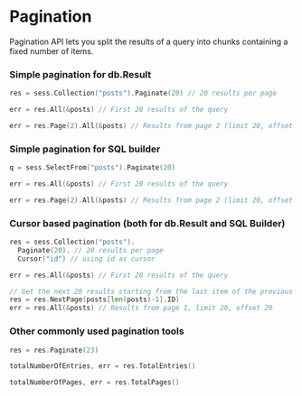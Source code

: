 # Pagination

Pagination API lets you split the results of a query into chunks containing a
fixed number of items.

### Simple pagination for db.Result

```go
res = sess.Collection("posts").Paginate(20) // 20 results per page

err = res.All(&posts) // First 20 results of the query

err = res.Page(2).All(&posts) // Results from page 2 (limit 20, offset 40)
```

### Simple pagination for SQL builder

```go
q = sess.SelectFrom("posts").Paginate(20)

err = res.All(&posts) // First 20 results of the query

err = res.Page(2).All(&posts) // Results from page 2 (limit 20, offset 40)
```

### Cursor based pagination (both for db.Result and SQL Builder)

```go
res = sess.Collection("posts").
  Paginate(20). // 20 results per page
  Cursor("id") // using id as cursor

err = res.All(&posts) // First 20 results of the query

// Get the next 20 results starting from the last item of the previous query.
res = res.NextPage(posts[len(posts)-1].ID)
err = res.All(&posts) // Results from page 1, limit 20, offset 20
```

### Other commonly used pagination tools

```go
res = res.Paginate(23)

totalNumberOfEntries, err = res.TotalEntries()

totalNumberOfPages, err = res.TotalPages()
```

